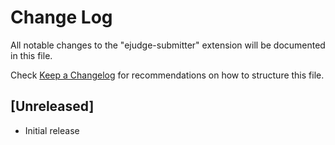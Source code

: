 # Change Log

All notable changes to the "ejudge-submitter" extension will be documented in this file.

Check [Keep a Changelog](http://keepachangelog.com/) for recommendations on how to structure this file.

## [Unreleased]

- Initial release